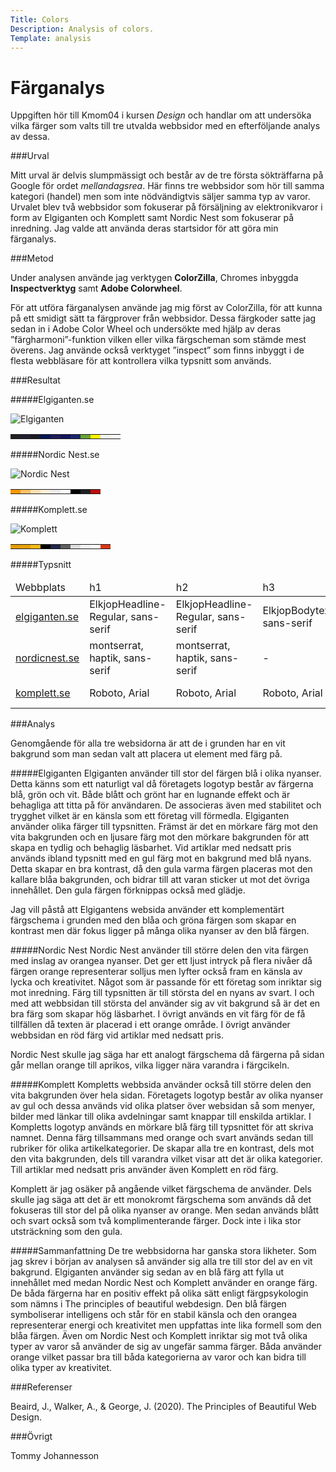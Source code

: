 ```yaml
---
Title: Colors
Description: Analysis of colors.
Template: analysis
---
```


Färganalys
=======================

Uppgiften hör till Kmom04 i kursen *Design* och handlar om att undersöka vilka färger som valts till tre utvalda webbsidor med en efterföljande analys av dessa.

###Urval

Mitt urval är delvis slumpmässigt och består av de tre första sökträffarna på Google för ordet *mellandagsrea*. Här finns tre webbsidor som hör till samma kategori (handel) men som inte nödvändigtvis säljer samma typ av varor. Urvalet blev två webbsidor som fokuserar på försäljning av elektronikvaror i form av Elgiganten och Komplett samt Nordic Nest som fokuserar på inredning. Jag valde att använda deras startsidor för att göra min färganalys.

###Metod

Under analysen använde jag verktygen **ColorZilla**, Chromes inbyggda **Inspectverktyg** samt **Adobe Colorwheel**.

För att utföra färganalysen använde jag mig först av ColorZilla, för att kunna på ett smidigt sätt ta färgprover från webbsidor. Dessa färgkoder satte jag sedan in i Adobe Color Wheel och undersökte med hjälp av deras ”färgharmoni”-funktion vilken eller vilka färgscheman som stämde mest överens. Jag använde också verktyget ”inspect” som finns inbyggt i de flesta webbläsare för att kontrollera vilka typsnitt som används.


###Resultat

#####Elgiganten.se
<div class="embed-document">
    <img src="%base_url%?/image/elgiganten_start_small.png" class="color-analysis-image" alt="Elgiganten">
</div>

<table class="color-table">
    <tr>
        <td class="single-color" style="background-color: #212121">
        <td class="single-color" style="background-color: #212030">
        <td class="single-color" style="background-color: #1A1A26">
        <td class="single-color" style="background-color: #041753">
        <td class="single-color" style="background-color: #1E1B58">
        <td class="single-color" style="background-color: #11155C">
        <td class="single-color" style="background-color: #1A276C">
        <td class="single-color" style="background-color: #6AA334">
        <td class="single-color" style="background-color: #FFF204">
        <td class="single-color" style="background-color: #F5F5F5">
        <td class="single-color" style="background-color: #FFFDFD">
    </tr>
</table>

#####Nordic Nest.se
<div class="embed-document">
    <img src="%base_url%?/image/nordicnest_start_small.png" class="color-analysis-image" alt="Nordic Nest">
</div>

<table class="color-table">
    <tr>
        <td class="single-color" style="background-color: #FF9800">
        <td class="single-color" style="background-color: #FFC166">
        <td class="single-color" style="background-color: #FFE0B3">
        <td class="single-color" style="background-color: #FFF0D9">
        <td class="single-color" style="background-color: #EBEBEB">
        <td class="single-color" style="background-color: #FFFFFF">
        <td class="single-color" style="background-color: #000000">
        <td class="single-color" style="background-color: #1E2022">
        <td class="single-color" style="background-color: #BC0D0D">
    </tr>
</table>

#####Komplett.se
<div class="embed-document">
    <img src="%base_url%?/image/komplett_start_small.png" class="color-analysis-image" alt="Komplett">
</div>

<table class="color-table">
    <tr>
        <td class="single-color" style="background-color: #E19C0C">
        <td class="single-color" style="background-color: #E6A00C">
        <td class="single-color" style="background-color: #F7B912">
        <td class="single-color" style="background-color: #000000">
        <td class="single-color" style="background-color: #212549">
        <td class="single-color" style="background-color: #5F5F5F">
        <td class="single-color" style="background-color: #DEDEDE">
        <td class="single-color" style="background-color: #F5F5F5">
        <td class="single-color" style="background-color: #FFFFFF">
        <td class="single-color" style="background-color: #D93717">
    </tr>
</table>

#####Typsnitt

<table class="font-table">
    <thead>
        <tr class="font-table-head">
            <td class="weburlhead">Webbplats</td>
            <td>h1</td>
            <td>h2</td>
            <td>h3</td>
            <td>Brödtext</td>
        </tr>
    </thead>
    <tbody>
        <tr>
            <td class="weburl"><a href="http://www.elgiganten.se">elgiganten.se</td>
            <td>ElkjopHeadline-Regular, sans-serif</td>
            <td>ElkjopHeadline-Regular, sans-serif</td>
            <td>ElkjopBodytext, sans-serif</td>
            <td>Open Sans, sans-serif</td>
        </tr>
        <tr>
            <td class="weburl"><a href="http://www.nordicnest.se">nordicnest.se</td>
            <td>montserrat, haptik, sans-serif</td>
            <td>montserrat, haptik, sans-serif</td>
            <td>-</td>
            <td>montserrat, haptik, sans-serif</td>
        </tr>
        <tr>
            <td class="weburl"><a href="http://www.komplett.se">komplett.se</td>
            <td>Roboto, Arial</td>
            <td>Roboto, Arial</td>
            <td>Roboto, Arial</td>
            <td>Roboto, Arial</td>
        </tr>
    </tbody>
</table>

###Analys

Genomgående för alla tre websidorna är att de i grunden har en vit bakgrund som man sedan valt att placera ut element med färg på.

#####Elgiganten
Elgiganten använder till stor del färgen blå i olika nyanser. Detta känns som ett naturligt val då företagets logotyp består av färgerna blå, grön och vit. Både blått och grönt har en lugnande effekt och är behagliga att titta på för användaren. De associeras även med stabilitet och trygghet vilket är en känsla som ett företag vill förmedla. Elgiganten använder olika färger till typsnitten. Främst är det en mörkare färg mot den vita bakgrunden och en ljusare färg mot den mörkare bakgrunden för att skapa en tydlig och behaglig läsbarhet. Vid artiklar med nedsatt pris används ibland typsnitt med en gul färg mot en bakgrund med blå nyans. Detta skapar en bra kontrast, då den gula varma färgen placeras mot den kallare blåa bakgrunden, och bidrar till att varan sticker ut mot det övriga innehållet. Den gula färgen förknippas också med glädje.

Jag vill påstå att Elgigantens websida använder ett komplementärt färgschema i grunden med den blåa och gröna färgen som skapar en kontrast men där fokus ligger på många olika nyanser av den blå färgen.

#####Nordic Nest
Nordic Nest använder till större delen den vita färgen med inslag av orangea nyanser. Det ger ett ljust intryck på flera nivåer då färgen orange representerar solljus men lyfter också fram en känsla av lycka och kreativitet. Något som är passande för ett företag som inriktar sig mot inredning. Färg till typsnitten är till största del en nyans av svart. I och med att webbsidan till största del använder sig av vit bakgrund så är det en bra färg som skapar hög läsbarhet. I övrigt används en vit färg för de få tillfällen då texten är placerad i ett orange område. I övrigt använder webbsidan en röd färg vid artiklar med nedsatt pris.

Nordic Nest skulle jag säga har ett analogt färgschema då färgerna på sidan går mellan orange till aprikos, vilka ligger nära varandra i färgcikeln.

#####Komplett
Kompletts webbsida använder också till större delen den vita bakgrunden över hela sidan. Företagets logotyp består av olika nyanser av gul och dessa används vid olika platser över websidan så som menyer, bilder med länkar till olika avdelningar samt knappar till enskilda artiklar. I Kompletts logotyp används en mörkare blå färg till typsnittet för att skriva namnet. Denna färg tillsammans med orange och svart används sedan till rubriker för olika artikelkategorier. De skapar alla tre en kontrast, dels mot den vita bakgrunden, dels till varandra vilket visar att det är olika kategorier. Till artiklar med nedsatt pris använder även Komplett en röd färg.

Komplett är jag osäker på angående vilket färgschema de använder. Dels skulle jag säga att det är ett monokromt färgschema som används då det fokuseras till stor del på olika nyanser av orange. Men sedan används blått och svart också som två komplimenterande färger. Dock inte i lika stor utsträckning som den gula.

#####Sammanfattning
De tre webbsidorna har ganska stora likheter. Som jag skrev i början av analysen så använder sig alla tre till stor del av en vit bakgrund. Elgiganten använder sig sedan av en blå färg att fylla ut innehållet med medan Nordic Nest och Komplett använder en orange färg. De båda färgerna har en positiv effekt på olika sätt enligt färgpsykologin som nämns i The principles of beautiful webdesign. Den blå färgen symboliserar intelligens och står för en stabil känsla och den orangea representerar energi och kreativitet men uppfattas inte lika formell som den blåa färgen. Även om Nordic Nest och Komplett inriktar sig mot två olika typer av varor så använder de sig av ungefär samma färger. Båda använder orange vilket passar bra till båda kategorierna av varor och kan bidra till olika typer av kreativitet.


###Referenser

Beaird, J., Walker, A., & George, J. (2020). The Principles of Beautiful Web Design. 

###Övrigt

Tommy Johannesson
